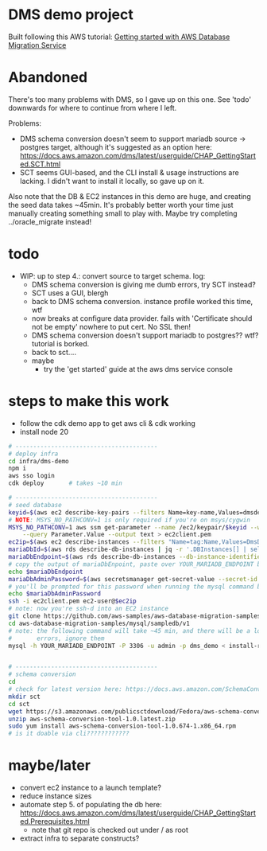 # DMS demo project

Built following this AWS tutorial:
[Getting started with AWS Database Migration Service](https://docs.aws.amazon.com/dms/latest/userguide/CHAP_GettingStarted.html)

# Abandoned
There's too many problems with DMS, so I gave up on this one. See 'todo'
downwards for where to continue from where I left.

Problems:
- DMS schema conversion doesn't seem to support mariadb source -> postgres target,
  although it's suggested as an option here: https://docs.aws.amazon.com/dms/latest/userguide/CHAP_GettingStarted.SCT.html
- SCT seems GUI-based, and the CLI install & usage instructions are lacking.
  I didn't want to install it locally, so gave up on it.

Also note that the DB & EC2 instances in this demo are huge, and creating the
seed data takes ~45min. It's probably better worth your time just manually
creating something small to play with. Maybe try completing ../oracle_migrate
instead!


# todo
- WIP: up to step 4.: convert source to target schema. log:
    - DMS schema conversion is giving me dumb errors, try SCT instead?
    - SCT uses a GUI, blergh
    - back to DMS schema conversion. instance profile worked this time, wtf
    - now breaks at configure data provider. fails with 'Certificate should not
      be empty' nowhere to put cert. No SSL then!
    - DMS schema conversion doesn't support mariadb to postgres?? wtf? tutorial
      is borked.
    - back to sct....
    - maybe
        - try the 'get started' guide at the aws dms service console


# steps to make this work
- follow the cdk demo app to get aws cli & cdk working
- install node 20

```sh
# ----------------------------------------
# deploy infra
cd infra/dms-demo
npm i
aws sso login
cdk deploy       # takes ~10 min

# ----------------------------------------
# seed database
keyid=$(aws ec2 describe-key-pairs --filters Name=key-name,Values=dmsdemo --query KeyPairs[*].KeyPairId --output text)
# NOTE: MSYS_NO_PATHCONV=1 is only required if you're on msys/cygwin
MSYS_NO_PATHCONV=1 aws ssm get-parameter --name /ec2/keypair/$keyid --with-decryption \
    --query Parameter.Value --output text > ec2client.pem
ec2ip=$(aws ec2 describe-instances --filters "Name=tag:Name,Values=DmsDemoStack/dms-demo-client" --query "Reservations[*].Instances[*].PublicIpAddress" --output text)
mariaDbId=$(aws rds describe-db-instances | jq -r '.DBInstances[] | select(.DBInstanceIdentifier | contains("dmsmariadb")) .DBInstanceIdentifier')
mariaDbEndpoint=$(aws rds describe-db-instances --db-instance-identifier $mariaDbId --query 'DBInstances[*].Endpoint.Address' --output text)
# copy the output of mariaDbEnpoint, paste over YOUR_MARIADB_ENDPOINT below:
echo $mariaDbEndpoint
mariaDbAdminPassword=$(aws secretsmanager get-secret-value --secret-id dms-demo-mariadb-creds --query SecretString --output text | jq -r .password)
# you'll be prompted for this password when running the mysql command below:
echo $mariaDbAdminPassword
ssh -i ec2client.pem ec2-user@$ec2ip
# note: now you're ssh-d into an EC2 instance
git clone https://github.com/aws-samples/aws-database-migration-samples.git
cd aws-database-migration-samples/mysql/sampledb/v1
# note: the following command will take ~45 min, and there will be a lot of
#       errors, ignore them
mysql -h YOUR_MARIADB_ENDPOINT -P 3306 -u admin -p dms_demo < install-rds.sql


# ----------------------------------------
# schema conversion
cd
# check for latest version here: https://docs.aws.amazon.com/SchemaConversionTool/latest/userguide/CHAP_Installing.html#CHAP_Installing.Procedure
mkdir sct
cd sct
wget https://s3.amazonaws.com/publicsctdownload/Fedora/aws-schema-conversion-tool-1.0.latest.zip
unzip aws-schema-conversion-tool-1.0.latest.zip
sudo yum install aws-schema-conversion-tool-1.0.674-1.x86_64.rpm
# is it doable via cli????????????
```

# maybe/later
- convert ec2 instance to a launch template?
- reduce instance sizes
- automate step 5. of populating the db here: https://docs.aws.amazon.com/dms/latest/userguide/CHAP_GettingStarted.Prerequisites.html
    - note that git repo is checked out under / as root
- extract infra to separate constructs?
